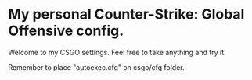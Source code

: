 # My personal Counter-Strike: Global Offensive config.

Welcome to my CSGO settings.
Feel free to take anything and try it.

Remember to place "autoexec.cfg" on csgo/cfg folder.
